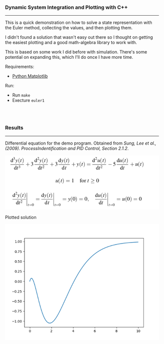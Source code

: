 
### __Dynamic System Integration and Plotting with C++__
---

This is a quick demonstration on how to solve a state representation with the
Euler method, collecting the values, and then plotting them.

I didn't found a solution that wasn't easy out there so I thought on getting
the easiest plotting and a good math-algebra library to work with.

This is based on some work I did before with simulation. There's some potential
on expanding this, which I'll do once I have more time.


Requirements:
* [Python Matplotlib](https://matplotlib-cpp.readthedocs.io/en/latest/compiling.html#requirements)

Run:
* Run ```make```
* Execture ```euler1```

<br><br>

### __Results__
---

Differential equation for the demo program.
Obtained from _Sung, Lee et al., (2009). ProcessIndentification and PID Control, Section 2.1.2_.

![euler1_diffeq](img/euler1_diffeq.png)


Plotted solution

![euler1](img/euler1.png)